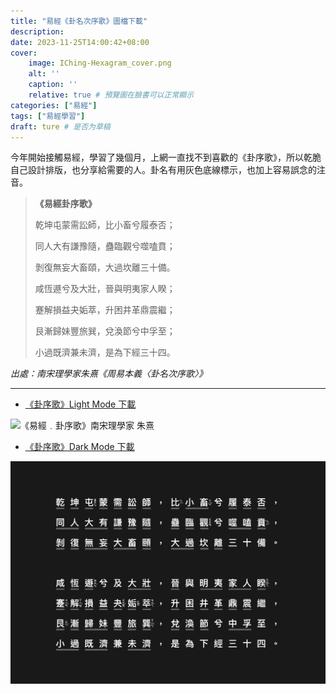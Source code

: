 ```yaml
---
title: "易經《卦名次序歌》圖檔下載"
description: 
date: 2023-11-25T14:00:42+08:00
cover:
    image: IChing-Hexagram_cover.png
    alt: ''
    caption: ''
    relative: true # 預覽圖在臉書可以正常顯示
categories: ["易經"]
tags: ["易經學習"]
draft: ture # 是否为草稿
---
```


今年開始接觸易經，學習了幾個月，上網一直找不到喜歡的《卦序歌》，所以乾脆自己設計排版，也分享給需要的人。卦名有用灰色底線標示，也加上容易誤念的注音。

> **《易經卦序歌》**
>
> 乾坤屯蒙需訟師，比小畜兮履泰否；
> 
> 同人大有謙豫隨，蠱臨觀兮噬嗑賁；
> 
> 剝復無妄大畜頤，大過坎離三十備。
> 
> 咸恆遯兮及大壯，晉與明夷家人睽；
> 
> 蹇解損益夬姤萃，升困井革鼎震繼；
> 
> 艮漸歸妹豐旅巽，兌渙節兮中孚至；
> 
> 小過既濟兼未濟，是為下經三十四。
> 
*出處：南宋理學家朱熹《周易本義〈卦名次序歌〉》*

---


- [《卦序歌》Light Mode 下載](https://mindscapes.wingster.cc/posts/IChing-Hexagram/IChing-Hexagram-Song-LightMode.png)


![《易經﹒卦序歌》南宋理學家 朱熹](IChing-Hexagram-Song-LightMode.png.png)


- [《卦序歌》Dark Mode 下載](https://mindscapes.wingster.cc/posts/IChing-Hexagram/IChing-Hexagram-Song-DarkMode.png)

![《易經﹒卦序歌》南宋理學家 朱熹](IChing-Hexagram-Song-DarkMode.png)